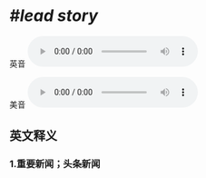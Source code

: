 # ***\#lead story*** 
英音
<audio src="./media/lead story1_AAC.aac" controls="controls"></audio>

美音
<audio src="./media/lead story 2_AAC.aac" controls="controls"></audio>



  

英文释义
---
### 1.**重要新闻；头条新闻**  


